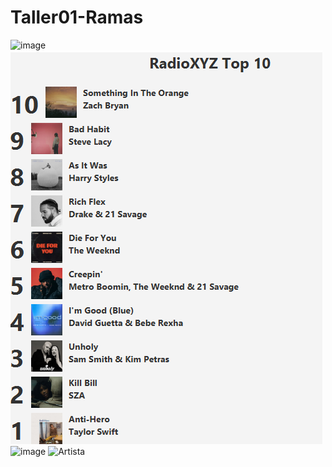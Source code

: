 # Taller01-Ramas
![image](https://github.com/brauliorivas/Taller01-Ramas/assets/61257604/13dfc628-df1f-4ff0-9ee9-46856ec7e962)
![Alt text](image-1.png)
![image](https://github.com/brauliorivas/Taller01-Ramas/assets/124281945/5867b40d-7378-4a77-ad84-b7991f06e1df)
![Artista](https://github.com/brauliorivas/Taller01-Ramas/assets/137233273/b5643228-d641-42a7-9f21-bade0b114ece)
